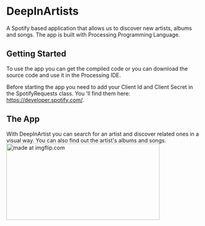# DeepInArtists
A Spotify based application that allows us to discover new artists, albums and songs.
The app is built with Processing Programming Language.

## Getting Started
To use the app you can get the compiled code or you can download the source code and use it in the Processing IDE. 

Before starting the app you need to add your Client Id and Client Secret in the SpotifyRequests class. You 'll find them here: https://developer.spotify.com/.

## The App
With DeepInArtist you can search for an artist and discover related ones in a visual way. You can also find out the artist's albums and songs.
<a href="https://imgflip.com/gif/2263uo"><img width="400" height="200" src="https://i.imgflip.com/2263uo.gif" title="made at imgflip.com"/></a>


